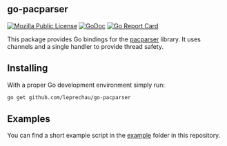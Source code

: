 ## go-pacparser

[![Mozilla Public License](https://img.shields.io/badge/license-MPL-blue.svg)](https://www.mozilla.org/MPL)
[![GoDoc](https://godoc.org/github.com/leprechau/go-pacparser?status.png)](https://godoc.org/github.com/leprechau/go-pacparser)
[![Go Report Card](https://goreportcard.com/badge/github.com/leprechau/go-pacparser)](https://goreportcard.com/report/github.com/leprechau/go-pacparser)

This package provides Go bindings for the
[pacparser](https://github.com/pacparser/pacparser) library.
It uses channels and a single handler to provide thread safety.

## Installing

With a proper Go development environment simply run:

```bash
go get github.com/leprechau/go-pacparser
```

## Examples

You can find a short example script in the
[example](example) folder in this repository.
